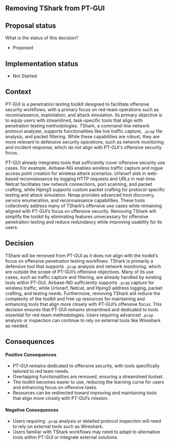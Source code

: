 ## Removing TShark from PT-GUI

## Proposal status

What is the status of this decision?

-   Proposed

## Implementation status

-   Not Started

## Context

PT-GUI is a penetration testing toolkit designed to facilitate offensive security workflows, with a primary focus on red-team operations such as reconnaissance, exploitation, and attack simulation. Its primary objective is to equip users with streamlined, task-specific tools that align with penetration testing methodologies. TShark, a command-line network protocol analyzer, supports functionalities like live traffic capture, `.pcap` file analysis, and packet filtering. While these capabilities are robust, they are more relevant to defensive security operations, such as network monitoring and incident response, which do not align with PT-GUI's offensive security focus.

PT-GUI already integrates tools that sufficiently cover offensive security use cases. For example, Airbase-NG enables wireless traffic capture and rogue access point creation for wireless attack scenarios. Urlsnarf aids in web-based reconnaissance by logging HTTP requests and URLs in real-time. Netcat facilitates raw network connections, port scanning, and packet crafting, while Hping3 supports custom packet crafting for protocol-specific testing and attack simulation. Nmap provides advanced host discovery, service enumeration, and reconnaissance capabilities. These tools collectively address many of TShark’s offensive use cases while remaining aligned with PT-GUI’s focus on offensive security. Removing TShark will simplify the toolkit by eliminating features unnecessary for offensive penetration testing and reduce redundancy while improving usability for its users.

## Decision

TShark will be removed from PT-GUI as it does not align with the toolkit’s focus on offensive penetration testing workflows. TShark is primarily a defensive tool that supports `.pcap` analysis and network monitoring, which are outside the scope of PT-GUI’s offensive objectives. Many of its use cases, such as traffic capture and filtering, are already handled by existing tools within PT-GUI. Airbase-NG sufficiently supports `.pcap` capture for wireless traffic, while Urlsnarf, Netcat, and Hping3 address logging, packet crafting, and testing needs. Furthermore, removing TShark will reduce the complexity of the toolkit and free up resources for maintaining and enhancing tools that align more closely with PT-GUI’s offensive focus. This decision ensures that PT-GUI remains streamlined and dedicated to tools essential for red-team methodologies. Users requiring advanced `.pcap` analysis or inspection can continue to rely on external tools like Wireshark as needed.

## Consequences

#### **Positive Consequences**

-   PT-GUI remains dedicated to offensive security, with tools specifically tailored to red team needs.
-   Overlapping functionalities are removed, ensuring a streamlined toolset.
-   The toolkit becomes easier to use, reducing the learning curve for users and enhancing focus on offensive tasks.
-   Resources can be redirected toward improving and maintaining tools that align more closely with PT-GUI’s mission.

#### **Negative Consequences**

-   Users requiring `.pcap` analysis or detailed protocol inspection will need to rely on external tools such as Wireshark.
-   Users familiar with TShark workflows may need to adapt to alternative tools within PT-GUI or integrate external solutions.

